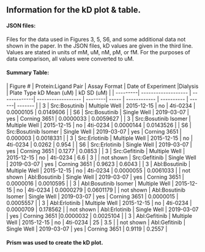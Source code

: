 ## Information for the kD plot & table.

#### JSON files: 
Files for the data used in Figures 3, 5, S6, and some additional data not shown in the paper. In the JSON files, kD values are given in the third line. Values are stated in units of mM, uM, nM, pM, or fM. For the purposes of data comparison, all values were converted to uM. 

#### Summary Table:
| Figure # | Protein:Ligand Pair | Assay Format | Date of Experiment |Dialysis | Plate Type  kD Mean (uM) | kD SD (uM) | 
| ---------| ------------------- | -------------| ------------------ | --------| ----- | ------------ | ---------- | ------| ------- |
| 3 | Src:Bosutinib | Multiple Well | 2015-12-15 | no | 4ti-0234 | 0.0000105 | 0.0149606 |
| S6 | Src:Bosutinib | Single Well | 2019-03-07 | yes | Corning 3651 | 0.0000033 | 0.0059627 |
| 3 | Src:Bosutinib Isomer | Multiple Well | 2015-12-15 | no | 4ti-0234 | 0.0000144 | 0.0143526 |
| S6 | Src:Bosutinib Isomer | Single Well | 2019-03-07 | yes | Corning 3651  |  0.000003 | 0.0018331 |
| 3 | Src:Erlotinib | Multiple Well | 2015-12-15 | no | 4ti-0234  | 0.0262 | 0.954 |
| S6 | Src:Erlotinib | Single Well | 2019-03-07 | yes | Corning 3651  | 0.1277 | 0.0853 |
| 3 | Src:Gefitinib | Multiple Well | 2015-12-15 | no | 4ti-0234  | 6.6 | 3 |
| not shown | Src:Gefitinib | Single Well | 2019-03-07 | yes | Corning 3651  | 0.9623 | 0.6043 |
| 3 | Abl:Bosutinib | Multiple Well | 2015-12-15 | no | 4ti-0234 | 0.0000055 | 0.0061033 |
| not shown | Abl:Bosutinib | Single Well | 2019-03-07 | yes | Corning 3651 | 0.0000016 | 0.0010595 |
| 3 | Abl:Bosutinib Isomer | Multiple Well | 2015-12-15 | no | 4ti-0234 | 0.0000279 | 0.0601179 |
| not shown | Abl:Bosutinib Isomer | Single Well | 2019-03-07 | yes | Corning 3651  | 0.0000015  | 0.0005557 |
| 3 | Abl:Erlotinib | Multiple Well | 2015-12-15 | no | 4ti-0234  | 0.0000709 | 0.178562 |
| not shown | Abl:Erlotinib | Single Well | 2019-03-07 | yes | Corning 3651  |0.0000032 | 0.0025104 |
| 3 | Abl:Gefitinib | Multiple Well | 2015-12-15 | no | 4ti-0234  | 25 | 3.5 |
| not shown | Abl:Gefitinib | Single Well | 2019-03-07 | yes | Corning 3651  | 0.9119 | 0.2557 |

#### Prism was used to create the kD plot. 
